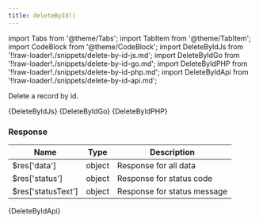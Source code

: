 ```yaml
---
title: deleteById()
---
```


import Tabs from '@theme/Tabs';
import TabItem from '@theme/TabItem';
import CodeBlock from '@theme/CodeBlock';
import DeleteByIdJs from '!!raw-loader!./snippets/delete-by-id-js.md';
import DeleteByIdGo from '!!raw-loader!./snippets/delete-by-id-go.md';
import DeleteByIdPHP from '!!raw-loader!./snippets/delete-by-id-php.md';
import DeleteByIdApi from '!!raw-loader!./snippets/delete-by-id-api.md';

Delete a record by id.

<Tabs>
  <TabItem value="javascript" label="Javascript" default>
    <CodeBlock className="language-jsx">
      {DeleteByIdJs}
    </CodeBlock>
  </TabItem>
  <TabItem value="go" label="Go" default>
    <CodeBlock className="language-jsx">
      {DeleteByIdGo}
    </CodeBlock>
  </TabItem>
  <TabItem value="php" label="PHP" default>
    <CodeBlock className="language-jsx">
      {DeleteByIdPHP}
    </CodeBlock>

### Response

| Name            | Type   | Description |
| --------------- | ------ | ----------- | 
| $res['data']    | object | Response for all data |
| $res['status']  | object | Response for status code |
| $res['statusText'] | object | Response for status message |

  </TabItem>
  <TabItem value="API" label="API">
    <CodeBlock className="language-jsx" title="[DELETE]">
      {DeleteByIdApi}
    </CodeBlock>
  </TabItem>
</Tabs>
